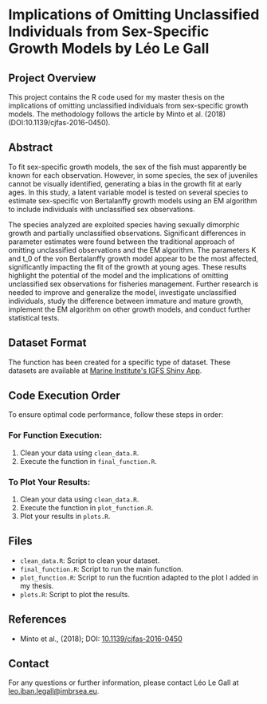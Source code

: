 # Implications of Omitting Unclassified Individuals from Sex-Specific Growth Models by Léo Le Gall

## Project Overview
This project contains the R code used for my master thesis on the implications of omitting unclassified individuals from sex-specific growth models. The methodology follows the article by Minto et al. (2018) (DOI:10.1139/cjfas-2016-0450).

## Abstract
To fit sex-specific growth models, the sex of the fish must apparently be known for each observation. However, in some species, the sex of juveniles cannot be visually identified, generating a bias in the growth fit at early ages. In this study, a latent variable model is tested on several species to estimate sex-specific von Bertalanffy growth models using an EM algorithm to include individuals with unclassified sex observations.

The species analyzed are exploited species having sexually dimorphic growth and partially unclassified observations. Significant differences in parameter estimates were found between the traditional approach of omitting unclassified observations and the EM algorithm. The parameters K and t_0 of the von Bertalanffy growth model appear to be the most affected, significantly impacting the fit of the growth at young ages. These results highlight the potential of the model and the implications of omitting unclassified sex observations for fisheries management. Further research is needed to improve and generalize the model, investigate unclassified individuals, study the difference between immature and mature growth, implement the EM algorithm on other growth models, and conduct further statistical tests.

## Dataset Format
The function has been created for a specific type of dataset. These datasets are available at [Marine Institute's IGFS Shiny App](https://shiny.marine.ie/igfs/).

## Code Execution Order
To ensure optimal code performance, follow these steps in order:

### For Function Execution:
1. Clean your data using `clean_data.R`.
2. Execute the function in `final_function.R`.

### To Plot Your Results:
1. Clean your data using `clean_data.R`.
2. Execute the function in `plot_function.R`.
3. Plot your results in `plots.R`.

## Files
- `clean_data.R`: Script to clean your dataset.
- `final_function.R`: Script to run the main function.
- `plot_function.R`: Script to run the fucntion adapted to the plot I added in my thesis.
- `plots.R`: Script to plot the results.

## References
- Minto et al., (2018); DOI: [10.1139/cjfas-2016-0450](https://doi.org/10.1139/cjfas-2016-0450)

## Contact
For any questions or further information, please contact Léo Le Gall at leo.iban.legall@imbrsea.eu.
